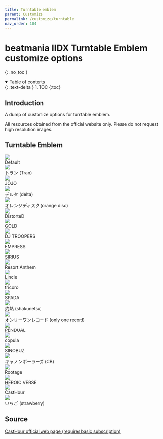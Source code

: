 ```yaml
---
title: Turntable emblem
parent: Customize
permalink: /customize/turntable
nav_order: 104
---
```


# beatmania IIDX Turntable Emblem customize options
{: .no_toc }

<details open markdown="block">
  <summary>
    Table of contents
  </summary>
  {: .text-delta }
1. TOC
{:toc}
</details>

## Introduction

A dump of customize options for turntable emblem.

All resources obtained from the official website only. Please do not request high resolution images.

## Turntable Emblem

<div>
    <div class="customize">
        <div class="customize_img"><img src="/assets/img/shop/tt/default.jpg" /></div>
        <div class="customize_label">Default</div>
    </div>
    <div class="customize">
        <div class="customize_img"><img src="/assets/img/shop/tt/022.jpg" /></div>
        <div class="customize_label">トラン (Tran)</div>
    </div>
    <div class="customize">
        <div class="customize_img"><img src="/assets/img/shop/tt/021.jpg" /></div>
        <div class="customize_label">JOJO</div>
    </div>
    <div class="customize">
        <div class="customize_img"><img src="/assets/img/shop/tt/001.jpg" /></div>
        <div class="customize_label">デルタ (delta)</div>
    </div>
    <div class="customize">
        <div class="customize_img"><img src="/assets/img/shop/tt/020.jpg" /></div>
        <div class="customize_label">オレンジディスク (orange disc)</div>
    </div>
    <div class="customize">
        <div class="customize_img"><img src="/assets/img/shop/tt/009.jpg" /></div>
        <div class="customize_label">DistorteD</div>
    </div>
    <div class="customize">
        <div class="customize_img"><img src="/assets/img/shop/tt/019.jpg" /></div>
        <div class="customize_label">GOLD</div>
    </div>
    <div class="customize">
        <div class="customize_img"><img src="/assets/img/shop/tt/002.jpg" /></div>
        <div class="customize_label">DJ TROOPERS</div>
    </div>
    <div class="customize">
        <div class="customize_img"><img src="/assets/img/shop/tt/005.jpg" /></div>
        <div class="customize_label">EMPRESS</div>
    </div>
    <div class="customize">
        <div class="customize_img"><img src="/assets/img/shop/tt/006.jpg" /></div>
        <div class="customize_label">SIRIUS</div>
    </div>
    <div class="customize">
        <div class="customize_img"><img src="/assets/img/shop/tt/010.jpg" /></div>
        <div class="customize_label">Resort Anthem</div>
    </div>
    <div class="customize">
        <div class="customize_img"><img src="/assets/img/shop/tt/003.jpg" /></div>
        <div class="customize_label">Lincle</div>
    </div>
    <div class="customize">
        <div class="customize_img"><img src="/assets/img/shop/tt/004.jpg" /></div>
        <div class="customize_label">tricoro</div>
    </div>
    <div class="customize">
        <div class="customize_img"><img src="/assets/img/shop/tt/016.jpg" /></div>
        <div class="customize_label">SPADA</div>
    </div>
    <div class="customize">
        <div class="customize_img"><img src="/assets/img/shop/tt/018.jpg" /></div>
        <div class="customize_label">灼熱 (shakunetsu)</div>
    </div>
    <div class="customize">
        <div class="customize_img"><img src="/assets/img/shop/tt/007.jpg" /></div>
        <div class="customize_label">オンリーワンレコード (only one record)</div>
    </div>
    <div class="customize">
        <div class="customize_img"><img src="/assets/img/shop/tt/011.jpg" /></div>
        <div class="customize_label">PENDUAL</div>
    </div>
    <div class="customize">
        <div class="customize_img"><img src="/assets/img/shop/tt/017.jpg" /></div>
        <div class="customize_label">copula</div>
    </div>
    <div class="customize">
        <div class="customize_img"><img src="/assets/img/shop/tt/014.jpg" /></div>
        <div class="customize_label">SINOBUZ</div>
    </div>
    <div class="customize">
        <div class="customize_img"><img src="/assets/img/shop/tt/012.jpg" /></div>
        <div class="customize_label">キャノンボーラーズ (CB)</div>
    </div>
    <div class="customize">
        <div class="customize_img"><img src="/assets/img/shop/tt/013.jpg" /></div>
        <div class="customize_label">Rootage</div>
    </div>
    <div class="customize">
        <div class="customize_img"><img src="/assets/img/shop/tt/015.jpg" /></div>
        <div class="customize_label">HEROIC VERSE</div>
    </div>
    <div class="customize">
        <div class="customize_img"><img src="/assets/img/shop/tt/023.jpg" /></div>
        <div class="customize_label">CastHour</div>
    </div>
    <div class="customize">
        <div class="customize_img"><img src="/assets/img/shop/tt/008.jpg" /></div>
        <div class="customize_label">いちご (strawberry)</div>
    </div>
  <div style="clear:both;"></div>
</div>

## Source

[CastHour official web page (requires basic subscription)](https://p.eagate.573.jp/game/2dx/29/index.html)